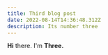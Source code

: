 ```yaml
---
title: Third blog post
date: 2022-08-14T14:36:48.312Z
description: Its number three
---
```


**Hi** there. I'm **Three.**
